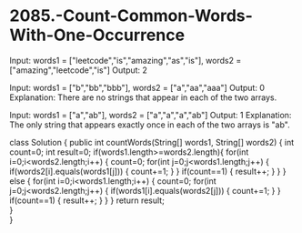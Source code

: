 # 2085.-Count-Common-Words-With-One-Occurrence

Input: words1 = ["leetcode","is","amazing","as","is"], words2 = ["amazing","leetcode","is"] Output: 2

Input: words1 = ["b","bb","bbb"], words2 = ["a","aa","aaa"]
Output: 0
Explanation: There are no strings that appear in each of the two arrays.


Input: words1 = ["a","ab"], words2 = ["a","a","a","ab"]
Output: 1
Explanation: The only string that appears exactly once in each of the two arrays is "ab".


class Solution {
    public int countWords(String[] words1, String[] words2) {
        int count=0;
        int result=0;
        if(words1.length>=words2.length){
        for(int i=0;i<words2.length;i++)
        {
            count=0;
            for(int j=0;j<words1.length;j++)
            {
                if(words2[i].equals(words1[j]))
                {
                    count+=1;
                }
            }
            if(count==1)
            {
                result++;
            }
        }
        }
        else
        {
            for(int i=0;i<words1.length;i++)
        {
              count=0;
            for(int j=0;j<words2.length;j++)
            {
                if(words1[i].equals(words2[j]))
                {
                    count+=1;
                }
            }
            if(count==1)
            {
                result++;
            }
        }
        }
         return result;  
        }   
}

